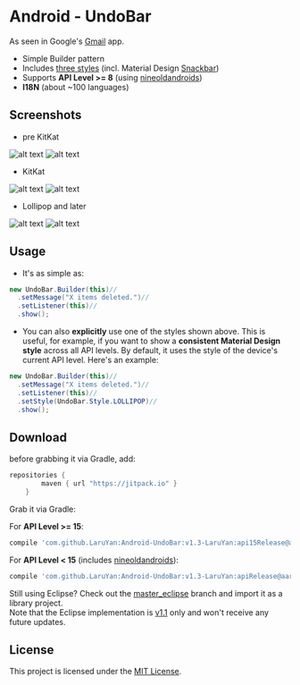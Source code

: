 Android - UndoBar
==============
As seen in Google's [Gmail](https://play.google.com/store/apps/details?id=com.google.android.gm) app.

* Simple Builder pattern
* Includes [three styles](https://github.com/jenzz/Android-UndoBar/blob/develop/library/src/main/java/com/jensdriller/libs/undobar/UndoBar.java#L24-50) (incl. Material Design [Snackbar](http://www.google.com/design/spec/components/snackbars-toasts.html))
* Supports **API Level >= 8**
(using [nineoldandroids](http://nineoldandroids.com/))
* **I18N** (about ~100 languages)

Screenshots
-----------
* pre KitKat

![alt text](https://raw.github.com/jenzz/Android-UndoBar/master/assets/Screenshot1.png "Undo Bar")
![alt text](https://raw.github.com/jenzz/Android-UndoBar/master/assets/Screenshot2.png "Undo Bar Pressed")

* KitKat

![alt text](https://raw.github.com/jenzz/Android-UndoBar/master/assets/Screenshot3.png "Undo Bar KitKat")
![alt text](https://raw.github.com/jenzz/Android-UndoBar/master/assets/Screenshot4.png "Undo Bar KitKat Pressed")

* Lollipop and later

![alt text](https://raw.github.com/jenzz/Android-UndoBar/master/assets/Screenshot5.png "Undo Bar Lollipop")
![alt text](https://raw.github.com/jenzz/Android-UndoBar/master/assets/Screenshot6.png "Undo Bar Lollipop Pressed")

Usage
-----
* It's as simple as:

```java
new UndoBar.Builder(this)//
  .setMessage("X items deleted.")//
  .setListener(this)//
  .show();
```

* You can also **explicitly** use one of the styles shown above. This is useful, for example, if you want to show a **consistent Material Design style** across all API levels. By default, it uses the style of the device's current API level. Here's an example:

```java
new UndoBar.Builder(this)//
  .setMessage("X items deleted.")//
  .setListener(this)//
  .setStyle(UndoBar.Style.LOLLIPOP)//
  .show();
```

Download
--------

before grabbing it via Gradle, add:
```groovy
repositories {
        maven { url "https://jitpack.io" }
    }
```

Grab it via Gradle:

For **API Level >= 15**:

```groovy
compile 'com.github.LaruYan:Android-UndoBar:v1.3-LaruYan:api15Release@aar'
```

For **API Level < 15** (includes [nineoldandroids](http://nineoldandroids.com/)):

```groovy
compile 'com.github.LaruYan:Android-UndoBar:v1.3-LaruYan:apiRelease@aar'
```

Still using Eclipse? Check out the [master_eclipse](https://github.com/jenzz/Android-UndoBar/tree/master_eclipse) branch and import it as a library project.<br />
Note that the Eclipse implementation is [v1.1](https://github.com/jenzz/Android-UndoBar/releases/tag/v1.1) only and won't receive any future updates.

License
-------
This project is licensed under the [MIT License](https://raw.githubusercontent.com/jenzz/Android-UndoBar/master/LICENSE).
